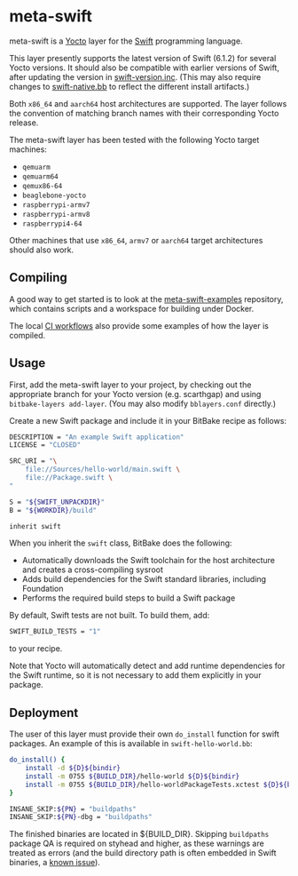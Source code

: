 # meta-swift

meta-swift is a [Yocto](https://www.yoctoproject.org) layer for the [Swift](https://www.swift.org) programming language.

This layer presently supports the latest version of Swift (6.1.2) for several Yocto versions. It should also be compatible with earlier versions of Swift, after updating the version in [swift-version.inc](recipes-devtools/swift/swift-version.inc). (This may also require changes to [swift-native.bb](recipes-devtools/swift/swift-native.bb) to reflect the different install artifacts.)

Both `x86_64` and `aarch64` host architectures are supported. The layer follows the convention of matching branch names with their corresponding Yocto release.

The meta-swift layer has been tested with the following Yocto target machines:

- `qemuarm`
- `qemuarm64`
- `qemux86-64`
- `beaglebone-yocto`
- `raspberrypi-armv7`
- `raspberrypi-armv8`
- `raspberrypi4-64`

Other machines that use `x86_64`, `armv7` or `aarch64` target architectures should also work.

## Compiling

A good way to get started is to look at the [meta-swift-examples](https://github.com/xavgru12/meta-swift-examples) repository, which contains scripts and a workspace for building under Docker.

The local [CI workflows](.github/workflows/build.yml) also provide some examples of how the layer is compiled.

## Usage

First, add the meta-swift layer to your project, by checking out the appropriate branch for your Yocto version (e.g. scarthgap) and using `bitbake-layers add-layer`. (You may also modify `bblayers.conf` directly.)

Create a new Swift package and include it in your BitBake recipe as follows:

```bash
DESCRIPTION = "An example Swift application"
LICENSE = "CLOSED"

SRC_URI = "\
    file://Sources/hello-world/main.swift \
    file://Package.swift \
"

S = "${SWIFT_UNPACKDIR}"
B = "${WORKDIR}/build"

inherit swift
```

When you inherit the `swift` class, BitBake does the following:

- Automatically downloads the Swift toolchain for the host architecture and creates a cross-compiling sysroot
- Adds build dependencies for the Swift standard libraries, including Foundation
- Performs the required build steps to build a Swift package

By default, Swift tests are not built. To build them, add:

```bash
SWIFT_BUILD_TESTS = "1"
```

to your recipe.

Note that Yocto will automatically detect and add runtime dependencies for the Swift runtime, so it is not necessary to add them explicitly in your package.

## Deployment

The user of this layer must provide their own `do_install` function for swift packages. An example of this is available in `swift-hello-world.bb`:

```bash
do_install() {
    install -d ${D}${bindir}
    install -m 0755 ${BUILD_DIR}/hello-world ${D}${bindir}
    install -m 0755 ${BUILD_DIR}/hello-worldPackageTests.xctest ${D}${bindir}
}

INSANE_SKIP:${PN} = "buildpaths"
INSANE_SKIP:${PN}-dbg = "buildpaths"
```

The finished binaries are located in ${BUILD\_DIR}. Skipping `buildpaths` package QA is required on styhead and higher, as these warnings are treated as errors (and the build directory path is often embedded in Swift binaries, a [known issue](https://github.com/jeremy-prater/meta-swift/issues/28)).
